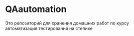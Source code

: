 # QAautomation

Это репозиторий для хранения домашних работ по курсу автоматизация тестирования на степикe
